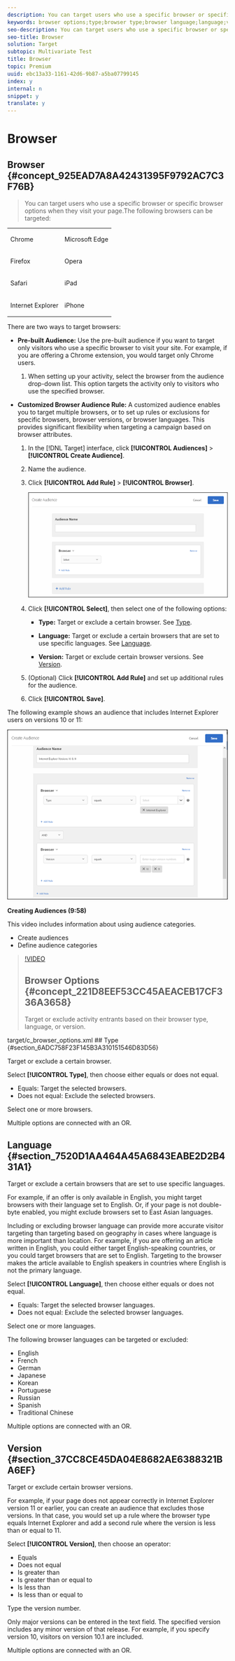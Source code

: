 ```yaml
---
description: You can target users who use a specific browser or specific browser options when they visit your page.
keywords: browser options;type;browser type;browser language;language;version;browser version
seo-description: You can target users who use a specific browser or specific browser options when they visit your page.
seo-title: Browser
solution: Target
subtopic: Multivariate Test
title: Browser
topic: Premium
uuid: ebc13a33-1161-42d6-9b87-a5ba07799145
index: y
internal: n
snippet: y
translate: y
---
```


# Browser

## Browser {#concept_925EAD7A8A42431395F9792AC7C3F76B}
>You can target users who use a specific browser or specific browser options when they visit your page.The following browsers can be targeted: 



<table id="table_71E18114B6E2469C836D9A8067BFA811"> 
 <tbody> 
  <tr> 
   <td colname="col1"> <p>Chrome </p> </td> 
   <td colname="col2"> <p>Microsoft Edge </p> </td> 
  </tr> 
  <tr> 
   <td colname="col1"> <p>Firefox </p> </td> 
   <td colname="col2"> <p>Opera </p> </td> 
  </tr> 
  <tr> 
   <td colname="col1"> <p>Safari </p> </td> 
   <td colname="col2"> <p>iPad </p> </td> 
  </tr> 
  <tr> 
   <td colname="col1"> <p>Internet Explorer </p> </td> 
   <td colname="col2"> <p>iPhone </p> </td> 
  </tr> 
 </tbody> 
</table>

There are two ways to target browsers: 

* **Pre-built Audience:** Use the pre-built audience if you want to target only visitors who use a specific browser to visit your site. For example, if you are offering a Chrome extension, you would target only Chrome users. 


    1. When setting up your activity, select the browser from the audience drop-down list. This option targets the activity only to visitors who use the specified browser. 



* **Customized Browser Audience Rule:** A customized audience enables you to target multiple browsers, or to set up rules or exclusions for specific browsers, browser versions, or browser languages. This provides significant flexibility when targeting a campaign based on browser attributes. 


    1. In the [!DNL  Target] interface, click **[!UICONTROL  Audiences]** > **[!UICONTROL  Create Audience]**. 

    1. Name the audience. 

    1. Click **[!UICONTROL  Add Rule]** > **[!UICONTROL  Browser]**. 

       ![](assets/target_browser.png) 

    1. Click **[!UICONTROL  Select]**, then select one of the following options: 

    
        * **Type:** Target or exclude a certain browser. See [ Type](../../../c_target/c_audiences/c_target_rules/c_browser.md#section_6ADC758F23F145B3A310151546D83D56). 

        * **Language:** Target or exclude a certain browsers that are set to use specific languages. See [ Language](../../../c_target/c_audiences/c_target_rules/c_browser.md#section_7520D1AA464A45A6843EABE2D2B431A1). 

        * **Version:** Target or exclude certain browser versions. See [ Version](../../../c_target/c_audiences/c_target_rules/c_browser.md#section_37CC8CE45DA04E8682AE6388321BA6EF). 



    1. (Optional) Click **[!UICONTROL  Add Rule]** and set up additional rules for the audience. 

    1. Click **[!UICONTROL  Save]**. 



The following example shows an audience that includes Internet Explorer users on versions 10 or 11: 

![](assets/target_exclude_ie.png) 

**Creating Audiences (9:58)** 

This video includes information about using audience categories. 


* Create audiences
* Define audience categories


>[!VIDEO](https://vimeo.com/wV9lVTSOxMk) 
>## Browser Options {#concept_221D8EEF53CC45AEACEB17CF336A3658}
>Target or exclude activity entrants based on their browser type, language, or version. 
<draft-comment otherprops="merge">
  target/c_browser_options.xml 
</draft-comment>
## Type {#section_6ADC758F23F145B3A310151546D83D56}

Target or exclude a certain browser. 

Select **[!UICONTROL  Type]**, then choose either equals or does not equal. 


* Equals: Target the selected browsers.
* Does not equal: Exclude the selected browsers.


Select one or more browsers. 

Multiple options are connected with an OR. 

## Language {#section_7520D1AA464A45A6843EABE2D2B431A1}

Target or exclude a certain browsers that are set to use specific languages. 

For example, if an offer is only available in English, you might target browsers with their language set to English. Or, if your page is not double-byte enabled, you might exclude browsers set to East Asian languages. 

Including or excluding browser language can provide more accurate visitor targeting than targeting based on geography in cases where language is more important than location. For example, if you are offering an article written in English, you could either target English-speaking countries, or you could target browsers that are set to English. Targeting to the browser makes the article available to English speakers in countries where English is not the primary language. 

Select **[!UICONTROL  Language]**, then choose either equals or does not equal. 
* Equals: Target the selected browser languages.
* Does not equal: Exclude the selected browser languages.


Select one or more languages. 

The following browser languages can be targeted or excluded: 


* English
* French
* German
* Japanese
* Korean
* Portuguese
* Russian
* Spanish
* Traditional Chinese


Multiple options are connected with an OR. 

## Version {#section_37CC8CE45DA04E8682AE6388321BA6EF}

Target or exclude certain browser versions. 

For example, if your page does not appear correctly in Internet Explorer version 11 or earlier, you can create an audience that excludes those versions. In that case, you would set up a rule where the browser type equals Internet Explorer and add a second rule where the version is less than or equal to 11. 

Select **[!UICONTROL  Version]**, then choose an operator: 


* Equals
* Does not equal
* Is greater than
* Is greater than or equal to
* Is less than
* Is less than or equal to


Type the version number. 

Only major versions can be entered in the text field. The specified version includes any minor version of that release. For example, if you specify version 10, visitors on version 10.1 are included. 

Multiple options are connected with an OR. 
